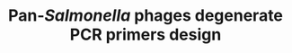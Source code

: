---
title: "Pan-<i>Salmonella</i> phages degenerate PCR primers design"
collection: research
from: 2024-08-01
to: 2024-12-01
info: "Russian Science Foundation project [№ 23-26-00142](https://rscf.ru/en/project/23-26-00142/)"
venue: "Don State Technical University"
logo: "<img src='/images/research/PanSaPhPrim.png' width='500px'>"
external_url: https://github.com/PopovIILab/PanSaPhPrim
---